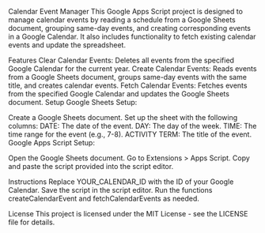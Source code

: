 Calendar Event Manager
This Google Apps Script project is designed to manage calendar events by reading a schedule from a Google Sheets document, grouping same-day events, and creating corresponding events in a Google Calendar. It also includes functionality to fetch existing calendar events and update the spreadsheet.

Features
Clear Calendar Events: Deletes all events from the specified Google Calendar for the current year.
Create Calendar Events: Reads events from a Google Sheets document, groups same-day events with the same title, and creates calendar events.
Fetch Calendar Events: Fetches events from the specified Google Calendar and updates the Google Sheets document.
Setup
Google Sheets Setup:

Create a Google Sheets document.
Set up the sheet with the following columns:
DATE: The date of the event.
DAY: The day of the week.
TIME: The time range for the event (e.g., 7-8).
ACTIVITY TERM: The title of the event.
Google Apps Script Setup:

Open the Google Sheets document.
Go to Extensions > Apps Script.
Copy and paste the script provided into the script editor.

Instructions
Replace YOUR_CALENDAR_ID with the ID of your Google Calendar.
Save the script in the script editor.
Run the functions createCalendarEvent and fetchCalendarEvents as needed.

License
This project is licensed under the MIT License - see the LICENSE file for details.
